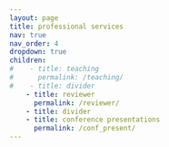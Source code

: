 ```yaml
---
layout: page
title: professional services
nav: true
nav_order: 4
dropdown: true
children:
#    - title: teaching
#      permalink: /teaching/
#    - title: divider
    - title: reviewer
      permalink: /reviewer/
    - title: divider
    - title: conference presentations
      permalink: /conf_present/
---
```

